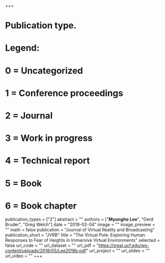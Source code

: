 +++
# Publication type.
# Legend:
# 0 = Uncategorized
# 1 = Conference proceedings
# 2 = Journal
# 3 = Work in progress
# 4 = Technical report
# 5 = Book
# 6 = Book chapter
publication_types = ["2"]
abstract = ""
authors = ["**Myungho Lee**", "Gerd Bruder", "Greg Welch"]
date = "2019-02-04"
image = ""
image_preview = ""
math = false
publication = "Journal of Virtual Reality and Broadcasting"
publication_short = "JVRB"
title = "The Virtual Pole: Exploring Human Responses to Fear of Heights in Immersive Virtual Environments"
selected = false
url_code = ""
url_dataset = ""
url_pdf = "https://sreal.ucf.edu/wp-content/uploads/2018/05/Lee2018b.pdf"
url_project = ""
url_slides = ""
url_video = ""
+++
